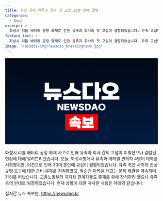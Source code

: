 ```yaml
---
title: 화성 화재 유족과 회사 첫 교섭 30분 만에 결렬
categories:
  - News
excerpt: >
  화성시 리튬 배터리 공장 화재로 인한 유족과 회사의 첫 교섭이 결렬되었습니다. 유족 교섭단과 아리셀 관계자가 대화를 시도했지만 이견으로 인해 30분 만에 결렬되었습니다. 유족 측은 사측의 진상규명 요구에 대한 무관심을 지적하였고, 아리셀 대표는 짧게 응답한 뒤 자리를 떠났습니다. 관계자들의 중재 시도도 유족 측 반대로 중단되었습니다. (150자)
feature_text: >
  화성시 리튬 배터리 공장 화재로 인한 유족과 회사의 첫 교섭이 결렬되었습니다. 유족 교섭단과 아리셀 관계자가 대화를 시도했지만 이견으로 인해 30분 만에 결렬되었습니다. 유족 측은 사측의 진상규명 요구에 대한 무관심을 지적하였고, 아리셀 대표는 짧게 응답한 뒤 자리를 떠났습니다. 관계자들의 중재 시도도 유족 측 반대로 중단되었습니다. (150자)
image: '/assets/img/newsdao_breakingnews.jpg'
---
```


<p><img src="/assets/img/newsdao_breakingnews.jpg" alt="ontimetimes 속보" /></p>

<p>화성시 리튬 배터리 공장 화재 사고로 인해 유족과 회사 간의 교섭이 이뤄졌으나 결렬된 현황에 대해 알려드리겠습니다. 오늘, 화성시청에서 유족과 아리셀 관계자 4명이 대화를 시작했지만, 이견으로 인해 30여 분만에 교섭이 결렬되었습니다. 유족 측은 사측의 진상 규명 요구에 대한 준비 부재를 지적하였고, 박순관 아리셀 대표는 문제 해결을 약속하며 자리를 떠났습니다. 고용노동부와 지자체 관계자들도 중재를 위해 참석하려 했으나 유족 측의 반대로 퇴장하였습니다. 현재 상황에 대한 자세한 내용은 아래와 같습니다.</p>
실시간 뉴스 속보는, <a href="https://newsdao.kr" rel="dofollow">https://newsdao.kr</a>


